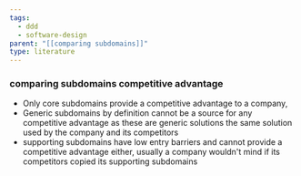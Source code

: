 ```yaml
---
tags:
  - ddd
  - software-design
parent: "[[comparing subdomains]]"
type: literature
---
```


### comparing subdomains competitive advantage 
- Only core subdomains provide a competitive advantage to a company, 
- Generic subdomains by definition cannot be a source for any competitive advantage as these are generic solutions the same solution used by the company and its competitors 
- supporting subdomains have low entry barriers and cannot provide a competitive advantage either, usually a company wouldn't mind if its competitors copied its supporting subdomains 
